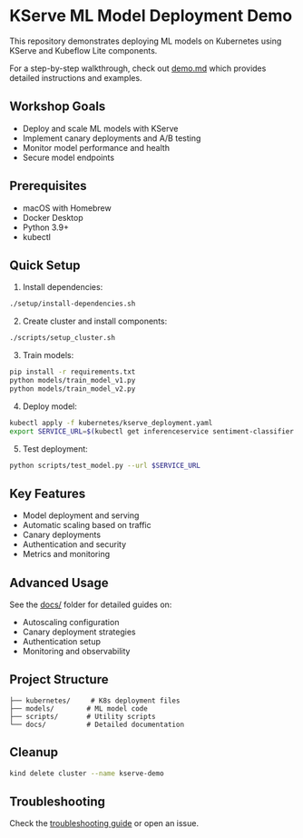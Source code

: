 # KServe ML Model Deployment Demo

This repository demonstrates deploying ML models on Kubernetes using KServe and Kubeflow Lite components.

For a step-by-step walkthrough, check out [demo.md](demo.md) which provides detailed instructions and examples.

## Workshop Goals

- Deploy and scale ML models with KServe
- Implement canary deployments and A/B testing
- Monitor model performance and health
- Secure model endpoints

## Prerequisites

- macOS with Homebrew 
- Docker Desktop
- Python 3.9+
- kubectl

## Quick Setup

1. Install dependencies:
```bash
./setup/install-dependencies.sh
```

2. Create cluster and install components:
```bash
./scripts/setup_cluster.sh
```

3. Train models:
```bash
pip install -r requirements.txt
python models/train_model_v1.py
python models/train_model_v2.py
```

4. Deploy model:
```bash
kubectl apply -f kubernetes/kserve_deployment.yaml
export SERVICE_URL=$(kubectl get inferenceservice sentiment-classifier -o jsonpath='{.status.url}')
```

5. Test deployment:
```bash
python scripts/test_model.py --url $SERVICE_URL
```

## Key Features

- Model deployment and serving
- Automatic scaling based on traffic
- Canary deployments
- Authentication and security
- Metrics and monitoring

## Advanced Usage

See the [docs/](docs/) folder for detailed guides on:
- Autoscaling configuration
- Canary deployment strategies  
- Authentication setup
- Monitoring and observability

## Project Structure
```
├── kubernetes/     # K8s deployment files
├── models/        # ML model code
├── scripts/       # Utility scripts
└── docs/          # Detailed documentation
```

## Cleanup
```bash
kind delete cluster --name kserve-demo
```

## Troubleshooting

Check the [troubleshooting guide](docs/troubleshooting.md) or open an issue.
